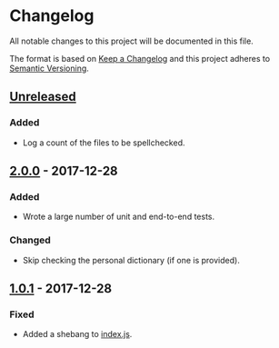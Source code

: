 # Changelog
All notable changes to this project will be documented in this file.

The format is based on [Keep a Changelog](http://keepachangelog.com/en/1.0.0/)
and this project adheres to [Semantic Versioning](http://semver.org/spec/v2.0.0.html).

## [Unreleased]

### Added

- Log a count of the files to be spellchecked.

## [2.0.0] - 2017-12-28

### Added

- Wrote a large number of unit and end-to-end tests.

### Changed

- Skip checking the personal dictionary (if one is provided).

## [1.0.1] - 2017-12-28

### Fixed

- Added a shebang to [index.js](index.js).

[Unreleased]: https://github.com/tbroadley/spellchecker-cli/compare/v2.0.0...HEAD
[2.0.0]:      https://github.com/tbroadley/spellchecker-cli/compare/v1.0.1...v2.0.0
[1.0.1]:      https://github.com/tbroadley/spellchecker-cli/compare/v1.0.0...v1.0.1
